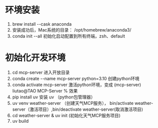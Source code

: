 # 环境安装
1. brew install --cask anaconda
2. 安装成功后，Mac系统的目录： /opt/homebrew/anaconda3/
3. conda init --all 初始化启动配置到所有终端，zsh、default

# 初始化开发环境
1. cd mcp-server 进入开放目录
2. conda create --name mcp-server python=3.10 创建python环境
3. conda activate mcp-server 激活python环境，变成 (mcp-server) liutao@TAO MCP-Server % 效果
4. pip install uv  安装 uv （python包管理器）
5. uv venv weather-server （创建天气MCP服务）， bin/activate weather-server（激活项目）,bin/deactivate weather-server(取消激活项目)
6. cd weather-server & uv init (初始化天气MCP服务项目)
7. uv build